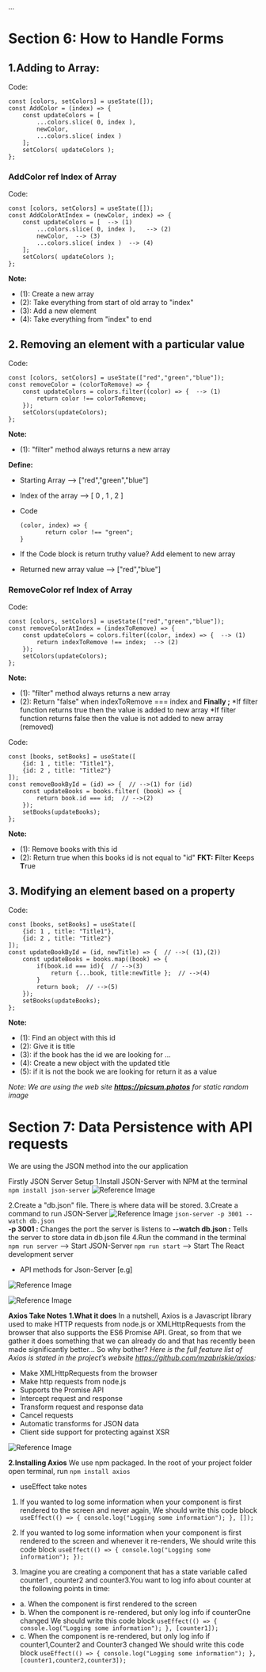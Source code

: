 ...
# Section 6: How to Handle Forms
## 1.Adding to Array:
Code:

    const [colors, setColors] = useState([]);   
    const AddColor = (index) => { 
        const updateColors = [
            ...colors.slice( 0, index ),
            newColor,
            ...colors.slice( index )
        ];
        setColors( updateColors ); 
    };

### AddColor ref Index of Array
Code:

    const [colors, setColors] = useState([]);  
    const AddColorAtIndex = (newColor, index) => { 
        const updateColors = [  --> (1)
            ...colors.slice( 0, index ),   --> (2)
            newColor,  --> (3)
            ...colors.slice( index )  --> (4)
        ];
        setColors( updateColors ); 
    };

**Note:** 
  - (1): Create a new array
  - (2): Take everything from start of old array to "index" 
  - (3): Add a new element
  - (4): Take everything from "index" to  end

## 2. Removing an element with a particular value
 Code:

    const [colors, setColors] = useState(["red","green","blue"]);
    const removeColor = (colorToRemove) => { 
        const updateColors = colors.filter((color) => {  --> (1)
            return color !== colorToRemove;
        }); 
        setColors(updateColors);
    }; 

**Note:** 
  - (1): "filter" method always returns a new array

**Define:** 
  - Starting Array     -->    ["red","green","blue"]
  - Index of the array -->    [ 0  , 1 , 2 ]
  - Code                      
        
        (color, index) => {
               return color !== "green"; 
        }
  - If the Code block is return truthy value? Add element to new array
  - Returned new array value --> ["red","blue"]       

### RemoveColor ref Index of Array
 Code:

    const [colors, setColors] = useState(["red","green","blue"]);
    const removeColorAtIndex = (indexToRemove) => { 
        const updateColors = colors.filter((color, index) => {  --> (1)
            return indexToRemove !== index;  --> (2)
        }); 
        setColors(updateColors);
    }; 

**Note:** 
  - (1): "filter" method always returns a new array
  - (2): Return "false" when indexToRemove === index and **Finally ;**
        *If filter function returns true then the value is added to new array
        *If filter function returns false then the value is not added to new array (removed)  

Code:
    
    const [books, setBooks] = useState([
        {id: 1 , title: "Title1"},
        {id: 2 , title: "Title2"}
    ]);
    const removeBookById = (id) => {  // -->(1) for (id) 
        const updateBooks = books.filter( (book) => {
            return book.id === id;  // -->(2)
        }); 
        setBooks(updateBooks);
    }; 


**Note:** 
  - (1): Remove books with this id
  - (2): Return true when this books id is not equal to "id" **FKT:**       **F**ilter **K**eeps **T**rue 

## 3. Modifying an element based on a property

Code:
    

    const [books, setBooks] = useState([
        {id: 1 , title: "Title1"},
        {id: 2 , title: "Title2"}
    ]);
    const updateBookById = (id, newTitle) => {  // -->( (1),(2))
        const updateBooks = books.map((book) => {
            if(book.id === id){  // -->(3)
                return {...book, title:newTitle };  // -->(4)
            }
            return book;  // -->(5)
        }); 
        setBooks(updateBooks);
    }; 


**Note:** 
  - (1): Find an object with this id
  - (2): Give it is title 
  - (3): if the book has the id we are looking for ...
  - (4): Create a new object with the updated title
  - (5): if it is not the book we are looking for return it as a value

*Note: We are using the web site **https://picsum.photos** for static random image* 

# Section 7: Data Persistence with API requests
We are using the JSON method into the our application 

Firstly JSON Server Setup
1.Install JSON-Server with NPM at the terminal 
`npm install json-server`
![Reference Image](/screenshot/screenpic1.jpg)

2.Create a "db.json" file. There is where data will be stored.
3.Create a command to run JSON-Server
![Reference Image](/screenshot/screenpic2.PNG)
`json-server -p 3001 --watch db.json`    
**-p 3001 :** Changes the port the server is listens to 
**--watch db.json :** Tells the server to store data in db.json file 
4.Run the command in the terminal
`npm run server` --> Start JSON-Server 
`npm run start` --> Start The React development server 

- API methods for Json-Server [e.g]  
  
![Reference Image](/screenshot/screenpic3/Slayt1.JPG)

![Reference Image](/screenshot/api_methods.JPG)

**Axios Take Notes**
**1.What it does**
In a nutshell, Axios is a Javascript library used to make HTTP requests from node.js or XMLHttpRequests from the browser that also supports the ES6 Promise API. Great, so from that we gather it does something that we can already do and that has recently been made significantly better… So why bother?
*Here is the full feature list of Axios is stated in the project’s website https://github.com/mzabriskie/axios:*
  - Make XMLHttpRequests from the browser
  - Make http requests from node.js
  - Supports the Promise API
  - Intercept request and response
  - Transform request and response data
  - Cancel requests
  - Automatic transforms for JSON data
  - Client side support for protecting against XSR
  
![Reference Image](/screenshot/screenpic4.jpg)

**2.Installing Axios** 
We use npm packaged. In the root of your project folder open terminal, run `npm install axios` 

- useEffect take notes
1. If you wanted to log some information when your component is first rendered to the screen and never again, We should write this code block
   `
   useEffect(() => {
        console.log("Logging some information");
   }, []);
   `

2. If you wanted to log some information when your component is first rendered to the screen and whenever it re-renders, We should write this code block
   `
   useEffect(() => {
        console.log("Logging some information");
   });
   `

3. Imagine you are creating a component that has a state variable called counter1 , counter2 and counter3.You want to log info about counter at the following points in time:
- a. When the component is first rendered to the screen
- b. When the component is re-rendered, but only log info if counterOne changed
 We should write this code block
    `
   useEffect(() => {
        console.log("Logging some information");
   }, [counter1]);
   `
- c. When the component is re-rendered, but only log info if counter1,Counter2 and Counter3 changed
 We should write this code block
  `
   useEffect(() => {
        console.log("Logging some information");
   }, [counter1,counter2,counter3]);
   `